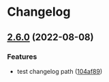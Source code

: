 # Changelog

## [2.6.0](https://github.com/rjzhao1/testing-repo-1/compare/testing-repo-v2.5.0...testing-repo-v2.6.0) (2022-08-08)


### Features

* test changelog path ([104af89](https://github.com/rjzhao1/testing-repo-1/commit/104af89b787fb97cfbcaa6a4feb63073c72c3e1a))
